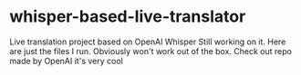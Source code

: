 # whisper-based-live-translator
Live translation project based on OpenAI Whisper
Still working on it. Here are just the files I run. Obviously won't work out of the box. Check out repo made by OpenAI it's very cool
